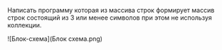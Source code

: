 Написать программу которая из массива строк формирует массив строк состоящий из 3 или менее символов при этом не используя коллекции.

![Блок-схема](Блок схема.png)  